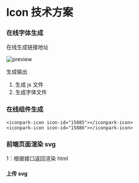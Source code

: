 #  Icon 技术方案



### 在线字体生成

在线生成链接地址

![preview](https://segmentfault.com/img/bVbtb9i?w=684&h=94/view)

生成输出

1. 生成 js 文件
2. 生成字体文件



### 在线组件生成

```
<iconpark-icon icon-id="15885"></iconpark-icon>
<iconpark-icon icon-id="15886"></iconpark-icon>
```



### 前端页面渲染 svg

1：根据接口返回渲染 html



#### 上传 svg 